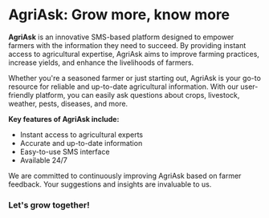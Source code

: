 # AgriAsk: Grow more, know more

**AgriAsk** is an innovative SMS-based platform designed to empower farmers with the information they need to succeed. By providing instant access to agricultural expertise, AgriAsk aims to improve farming practices, increase yields, and enhance the livelihoods of farmers. 

Whether you're a seasoned farmer or just starting out, AgriAsk is your go-to resource for reliable and up-to-date agricultural information. With our user-friendly platform, you can easily ask questions about crops, livestock, weather, pests, diseases, and more. 

**Key features of AgriAsk include:**

* Instant access to agricultural experts
* Accurate and up-to-date information
* Easy-to-use SMS interface
* Available 24/7

We are committed to continuously improving AgriAsk based on farmer feedback. Your suggestions and insights are invaluable to us.
 
### **Let's grow together!** 
